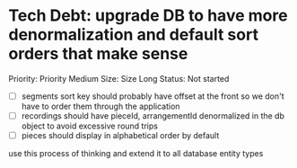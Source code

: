 # Tech Debt: upgrade DB to have more denormalization and default sort orders that make sense

Priority: Priority Medium
Size: Size Long
Status: Not started

- [ ]  segments sort key should probably have offset at the front so we don't have to order them through the application
- [ ]  recordings should have pieceId, arrangementId denormalized in the db object to avoid excessive round trips
- [ ]  pieces should display in alphabetical order by default

use this process of thinking and extend it to all database entity types